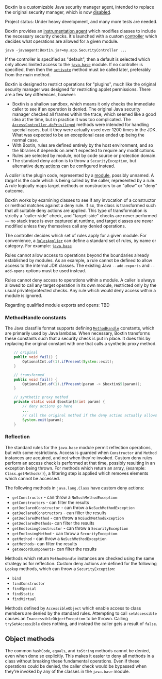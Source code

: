 
Boxtin is a customizable Java security manager agent, intended to replace the original security manager, which is now [disabled](https://openjdk.org/jeps/486).

Project status: Under heavy development, and many more tests are needed.

Boxtin provides an [instrumentation agent](https://docs.oracle.com/en/java/javase/24/docs/api/java.instrument/java/lang/instrument/package-summary.html) which modifies classes to include the necessary security checks. It's launched with a custom [controller](https://cojen.github.io/Boxtin/javadoc/org.cojen.boxtin/org/cojen/boxtin/Controller.html) which decides what operations are allowed for a given module.

```
java -javaagent:Boxtin.jar=my.app.SecurityController ...
```

If the controller is specified as "default", then a default is selected which only allows limited access to the [`java.base`](https://cojen.github.io/Boxtin/javadoc/org.cojen.boxtin/org/cojen/boxtin/RulesApplier.html#java_base()) module. If no controller is specified, then then the [`activate`](https://cojen.github.io/Boxtin/javadoc/org.cojen.boxtin/org/cojen/boxtin/SecurityAgent.html#activate(org.cojen.boxtin.Controller)) method must be called later, preferably from the main method.

Boxtin is designed to restrict operations for "plugins", much like the original security manager was designed for restricting applet permissions. There are a few key differences, however:

- Boxtin is a shallow sandbox, which means it only checks the immediate caller to see if an operation is denied. The original Java security manager checked all frames within the trace, which seemed like a good idea at the time, but in practice it was too complicated. The [`AccessController.doPrivileged`](https://docs.oracle.com/en/java/javase/23/docs/api/java.base/java/security/AccessController.html) methods were intended for handling special cases, but it they were actually used over 1200 times in the JDK. What was expected to be an exceptional case ended up being the normal case.
- With Boxtin, rules are defined entirely by the host environment, and so the libraries it depends on aren't expected to require any modifications.
- Rules are selected by module, not by code source or protection domain.
- The standard deny action is to throw a `SecurityException`, but alternative [deny actions](https://cojen.github.io/Boxtin/javadoc/org.cojen.boxtin/org/cojen/boxtin/DenyAction.html) can be configured instead.

A _caller_ is the plugin code, represented by a [module](https://docs.oracle.com/en/java/javase/24/docs/api/java.base/java/lang/Module.html), possibly unnamed. A _target_ is the code which is being called by the caller, represented by a rule. A rule logically maps target methods or constructors to an "allow" or "deny" outcome.

Boxtin works by examining classes to see if any invocation of a constructor or method matches against a deny rule. If so, the class is transformed such that all suitable deny actions are applied. This type of transformation is strictly a "caller-side" check, and "target-side" checks are never performed — no stack trace is ever captured at runtime, and target classes are never modified unless they themselves call any denied operations.

The controller decides which set of rules apply for a given module. For convenience, a [`RulesApplier`](https://cojen.github.io/Boxtin/javadoc/org.cojen.boxtin/org/cojen/boxtin/RulesApplier.html) can define a standard set of rules, by name or category. For example: [`java.base`](https://github.com/cojen/Boxtin/blob/main/agent/src/main/java/org/cojen/boxtin/JavaBaseApplier.java)

Rules cannot allow access to operations beyond the boundaries already established by modules. As an example, a rule cannot be defined to allow access to the internal JDK classes. The existing Java `--add-exports` and `--add-opens` options must be used instead.

Rules cannot deny access to operations within a module. A caller is always allowed to call any target operation in its own module, restricted only by the usual private/protected checks. Any rule which would deny access within a module is ignored.

Regarding qualified module exports and opens: TBD

### MethodHandle constants

The Java classfile format supports defining [`MethodHandle`](https://docs.oracle.com/javase/specs/jvms/se24/html/jvms-4.html#jvms-4.4.8) constants, which are primarily used by Java lambdas. When necessary, Boxtin transforms these constants such that a security check is put in place. It does this by replacing the original constant with one that calls a synthetic proxy method.

```java
    // original
    public void fail() {
        OptionalInt.of(1).ifPresent(System::exit);
    }

    // transformed
    public void fail() {
        OptionalInt.of(1).ifPresent(param -> $boxtin$5(param));
    }

    // synthetic proxy method
    private static void $boxtin$5(int param) {
        // deny actions go here
        ...
        // call the original method if the deny action actually allows it
        System.exit(param);
    }
```

### Reflection

The standard rules for the `java.base` module permit reflection operations, but with some restrictions. Access is guarded when `Constructor` and `Method` instances are acquired, and not when they're invoked. Custom deny rules perform an access check is performed at that time, possibly resulting in an exception being thrown. For methods which return an array, (example: `Class.getMethods()`), a filtering step is applied which removes elements which cannot be accessed.

The following methods in `java.lang.Class` have custom deny actions:

- `getConstructor` - can throw a `NoSuchMethodException`
- `getConstructors` - can filter the results
- `getDeclaredConstructor` - can throw a `NoSuchMethodException`
- `getDeclaredConstructors` - can filter the results
- `getDeclaredMethod` - can throw a `NoSuchMethodException`
- `getDeclaredMethods`- can filter the results
- `getEnclosingConstructor` - can throw a `SecurityException`
- `getEnclosingMethod` - can throw a `SecurityException`
- `getMethod` - can throw a `NoSuchMethodException`
- `getMethods`- can filter the results
- `getRecordComponents`- can filter the results

Methods which return `MethodHandle` instances are checked using the same strategy as for reflection. Custom deny actions are defined for the following `Lookup` methods, which can throw a `SecurityException`:

- `bind`
- `findConstructor`
- `findSpecial`
- `findStatic`
- `findVirtual`

Methods defined by `AccessibleObject` which enable access to class members are denied by the standard rules. Attempting to call `setAccessible` causes an `InaccessibleObjectException` to be thrown. Calling `trySetAccessible` does nothing, and instead the caller gets a result of `false`.

## Object methods

The common `hashCode`, `equals`, and `toString` methods cannot be denied, even when done so explicitly. This makes it easier to deny all methods in a class without breaking these fundamental operations. Even if these operations could be denied, the caller check would be bypassed when they're invoked by any of the classes in the `java.base` module.


